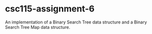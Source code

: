 # csc115-assignment-6
An implementation of a Binary Search Tree data structure and a Binary Search Tree Map data structure.
